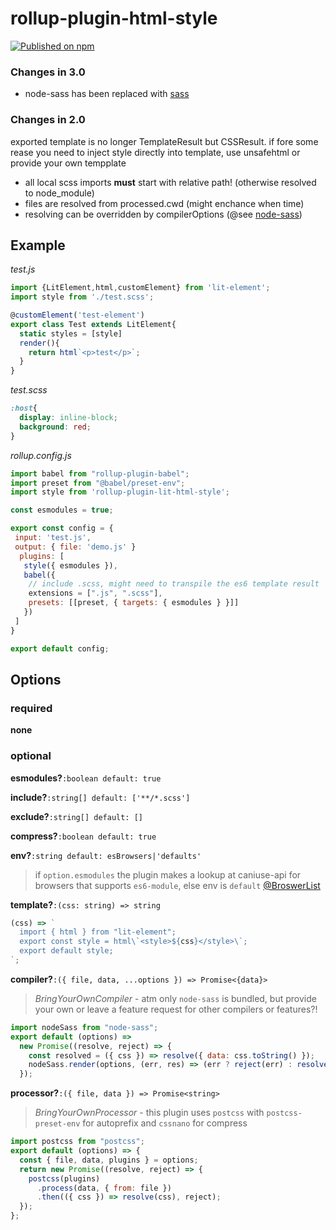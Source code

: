 # rollup-plugin-html-style
[![Published on npm](https://img.shields.io/npm/v/rollup-plugin-lit-html-style.svg)](https://www.npmjs.com/package/rollup-plugin-lit-html-style)

### Changes in 3.0
- node-sass has been replaced with [sass](https://www.npmjs.com/package/sass)

### Changes in 2.0

exported template is no longer TemplateResult but CSSResult.
if fore some rease you need to inject style directly into template, use unsafehtml or provide your own tempplate

- all local scss imports **must** start with relative path! (otherwise resolved to node_module)
- files are resolved from processed.cwd (might enchance when time)
- resolving can be overridden by compilerOptions (@see [node-sass](https://www.npmjs.com/package/node-sass))

## Example
*test.js*
```javascript
import {LitElement,html,customElement} from 'lit-element';
import style from './test.scss';

@customElement('test-element')
export class Test extends LitElement{
  static styles = [style]
  render(){
    return html`<p>test</p>`;
  }
}
```
*test.scss*
```css
:host{
  display: inline-block;
  background: red;
}
```
*rollup.config.js*
```javascript
import babel from "rollup-plugin-babel";
import preset from "@babel/preset-env";
import style from 'rollup-plugin-lit-html-style';

const esmodules = true;

export const config = {
 input: 'test.js',
 output: { file: 'demo.js' }
  plugins: [
   style({ esmodules }),
   babel({
    // include .scss, might need to transpile the es6 template result
    extensions = [".js", ".scss"],
    presets: [[preset, { targets: { esmodules } }]]
   })
 ]
}

export default config;
```

## Options

### required
**none**

### optional

**esmodules?**`:boolean default: true`

**include?**`:string[] default: ['**/*.scss']`

**exclude?**`:string[] default: []`

**compress?**`:boolean default: true`

**env?**`:string default: esBrowsers|'defaults'` 
> if `option.esmodules` the plugin makes a lookup at caniuse-api for browsers that supports `es6-module`, else env is `default` [@BroswerList](https://github.com/browserslist/browserslist#readme)

**template?**`:(css: string) => string`
```javascript
(css) => `
  import { html } from "lit-element";
  export const style = html\`<style>${css}</style>\`;
  export default style;
`;
```
**compiler?**`:({ file, data, ...options }) => Promise<{data}>`

> *BringYourOwnCompiler* - atm only `node-sass` is bundled, but provide your own or leave a feature request for other compilers or features?! 
```javascript
import nodeSass from "node-sass";
export default (options) =>
  new Promise((resolve, reject) => {
    const resolved = ({ css }) => resolve({ data: css.toString() });
    nodeSass.render(options, (err, res) => (err ? reject(err) : resolved(res)));
  });
```

**processor?**`:({ file, data }) => Promise<string>`

> *BringYourOwnProcessor* - this plugin uses `postcss` with `postcss-preset-env` for autoprefix and `cssnano` for compress
```javascript
import postcss from "postcss";
export default (options) => {
  const { file, data, plugins } = options;
  return new Promise((resolve, reject) => {
    postcss(plugins)
      .process(data, { from: file })
      .then(({ css }) => resolve(css), reject);
  });
};
```